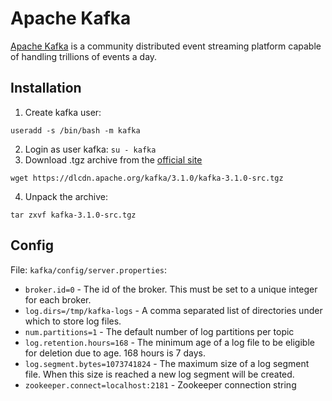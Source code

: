 # Apache Kafka

[Apache Kafka](https://kafka.apache.org/) is a community distributed event streaming platform capable of handling trillions of events a day.

## Installation

1. Create kafka user:
  ```
  useradd -s /bin/bash -m kafka
  ```
2. Login as user kafka: `su - kafka`
3. Download .tgz archive from the [official site](https://kafka.apache.org/downloads)
  ```
  wget https://dlcdn.apache.org/kafka/3.1.0/kafka-3.1.0-src.tgz
  ```
4. Unpack the archive:
  ```
  tar zxvf kafka-3.1.0-src.tgz
  ```

## Config

File: `kafka/config/server.properties`:

- `broker.id=0` - The id of the broker. This must be set to a unique integer for each broker.
- `log.dirs=/tmp/kafka-logs` - A comma separated list of directories under which to store log files.
- `num.partitions=1` - The default number of log partitions per topic
- `log.retention.hours=168` -  The minimum age of a log file to be eligible for deletion due to age. 168 hours is 7 days.
- `log.segment.bytes=1073741824` -  The maximum size of a log segment file. When this size is reached a new log segment will be created.
- `zookeeper.connect=localhost:2181` - Zookeeper connection string
